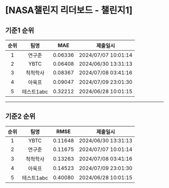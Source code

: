 # [NASA챌린지 리더보드 - 챌린지1]
## 기준1 순위
| 순위 | 팀명 | MAE | 제출일시 |
|:----:|:----:|:-----:|:----:|
| 1 | 연구준 | 0.06336 | 2024/07/07 10:01:14 |
| 2 | YBTC | 0.06408 | 2024/06/30 13:31:13 |
| 3 | 척척학사 | 0.08367 | 2024/07/08 03:41:16 |
| 4 | 아육프 | 0.09047 | 2024/07/09 23:01:30 |
| 5 | 테스트1abc | 0.32212 | 2024/06/28 10:01:15 |
___
## 기준2 순위
| 순위 | 팀명 | RMSE | 제출일시 |
|:----:|:----:|:-----:|:----:|
| 1 | YBTC | 0.11648 | 2024/06/30 13:31:13 |
| 2 | 연구준 | 0.11675 | 2024/07/07 10:01:14 |
| 3 | 척척학사 | 0.13263 | 2024/07/08 03:41:16 |
| 4 | 아육프 | 0.14523 | 2024/07/09 23:01:30 |
| 5 | 테스트1abc | 0.40080 | 2024/06/28 10:01:15 |
